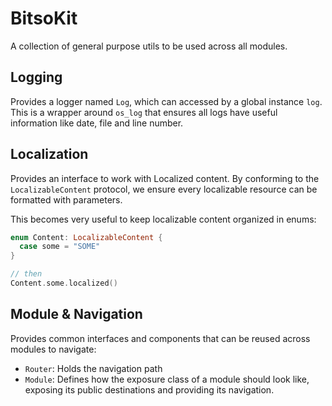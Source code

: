 # BitsoKit

A collection of general purpose utils to be used across all modules.

## Logging

Provides a logger named `Log`, which can accessed by a global instance `log`. 
This is a wrapper around `os_log` that ensures all logs have useful information 
like date, file and line number.

## Localization

Provides an interface to work with Localized content. By conforming to the `LocalizableContent` 
protocol, we ensure every localizable resource can be formatted with parameters.

This becomes very useful to keep localizable content organized in enums:

```swift
enum Content: LocalizableContent {
  case some = "SOME"
}

// then
Content.some.localized()
``` 

## Module & Navigation

Provides common interfaces and components that can be reused across modules to navigate:

- `Router`: Holds the navigation path
- `Module`: Defines how the exposure class of a module should look like, 
  exposing its public destinations and providing its navigation.

